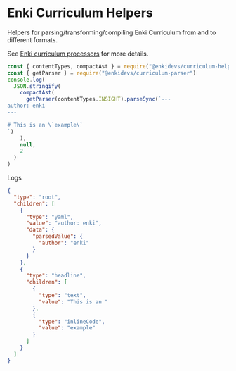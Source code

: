 # Enki Curriculum Helpers

[npm-badge]: https://img.shields.io/npm/v/@enkidevs/curriculum-helpers.png?style=flat-square
[npm]: https://www.npmjs.com/package/@enkidevs/curriculum-helpers

Helpers for parsing/transforming/compiling Enki Curriculum from and to different formats.

See [Enki curriculum processors](https://github.com/enkidevs/curriculum-processors) for more details.

```js
const { contentTypes, compactAst } = require("@enkidevs/curriculum-helpers")
const { getParser } = require("@enkidevs/curriculum-parser")
console.log(
  JSON.stringify(
    compactAst(
      getParser(contentTypes.INSIGHT).parseSync(`---
author: enki
---

# This is an \`example\`
`)
    ),
    null,
    2
  )
)

```

Logs

```json
{
  "type": "root",
  "children": [
    {
      "type": "yaml",
      "value": "author: enki",
      "data": {
        "parsedValue": {
          "author": "enki"
        }
      }
    },
    {
      "type": "headline",
      "children": [
        {
          "type": "text",
          "value": "This is an "
        },
        {
          "type": "inlineCode",
          "value": "example"
        }
      ]
    }
  ]
}
```
